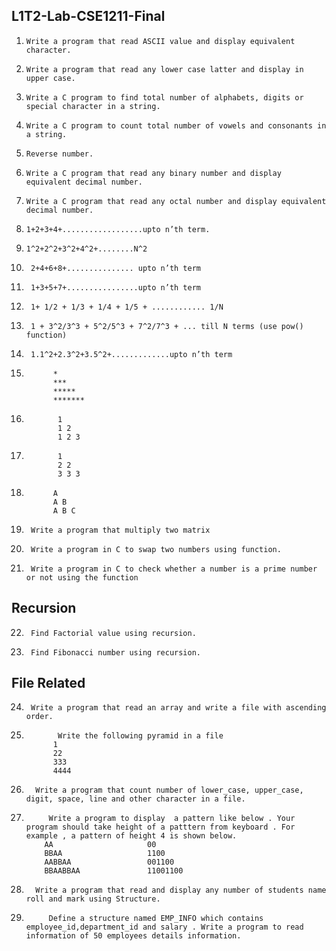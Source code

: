 ##  L1T2-Lab-CSE1211-Final

1.     Write a program that read ASCII value and display equivalent character. 
2.     Write a program that read any lower case latter and display in upper case.
3.     Write a C program to find total number of alphabets, digits or special character in a string.
4.     Write a C program to count total number of vowels and consonants in a string.
5.     Reverse number.
6.     Write a C program that read any binary number and display equivalent decimal number.
7.     Write a C program that read any octal number and display equivalent decimal number.
8.     1+2+3+4+..................upto n’th term.
9.     1^2+2^2+3^2+4^2+........N^2
10.      2+4+6+8+............... upto n’th term
11.      1+3+5+7+................upto n’th term
12.      1+ 1/2 + 1/3 + 1/4 + 1/5 + ............ 1/N
13.      1 + 3^2/3^3 + 5^2/5^3 + 7^2/7^3 + ... till N terms (use pow() function)
14.      1.1^2+2.3^2+3.5^2+.............upto n’th term


15.          
              *
              ***
              *****
              *******
       
 16. 
                1
                1 2
                1 2 3 
       
17.
               1
               2 2
               3 3 3
       
18.
              A
              A B
              A B C
        
19.      Write a program that multiply two matrix
20.      Write a program in C to swap two numbers using function.
21.      Write a program in C to check whether a number is a prime number or not using the function

##   Recursion

22.      Find Factorial value using recursion.
23.      Find Fibonacci number using recursion.

##   File Related

24.      Write a program that read an array and write a file with ascending order.     
25.            Write the following pyramid in a file
              1
              22
              333
              4444
              
26.       Write a program that count number of lower_case, upper_case, digit, space, line and other character in a file.
27.          Write a program to display  a pattern like below . Your program should take height of a patttern from keyboard . For example , a pattern of height 4 is shown below. 
            AA                     00
            BBAA                   1100
            AABBAA                 001100
            BBAABBAA               11001100

28.       Write a program that read and display any number of students name roll and mark using Structure.

29.          Define a structure named EMP_INFO which contains employee_id,department_id and salary . Write a program to read information of 50 employees details information.



